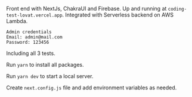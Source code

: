 Front end with NextJs, ChakraUI and Firebase. Up and running at `coding-test-lovat.vercel.app`. Integrated with Serverless backend on AWS Lambda.

```
Admin credentials
Email: admin@mail.com
Password: 123456
```
Including all 3 tests.

Run `yarn` to install all packages.

Run `yarn dev` to start a local server.

Create `next.config.js` file and add environment variables as needed.
